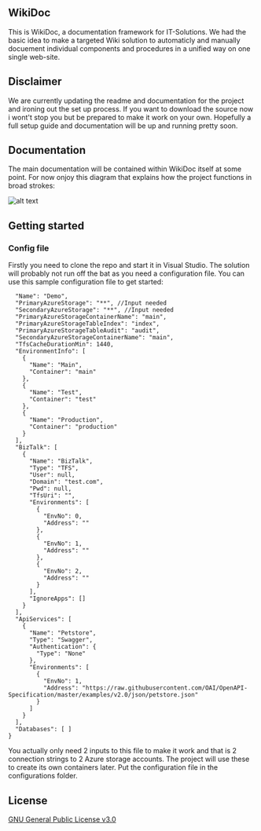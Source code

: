 ## WikiDoc

This is WikiDoc, a documentation framework for IT-Solutions. We had the basic idea to make a targeted Wiki solution to automaticly and manually docuement individual components and procedures in a unified way on one single web-site. 

## Disclaimer
We are currently updating the readme and documentation for the project and ironing out the set up process. If you want to download the source now i wont't stop you but be prepared to make it work on your own. Hopefully a full setup guide and documentation will be up and running pretty soon.  

## Documentation

The main documentation will be contained within WikiDoc itself at some point. For now onjoy this diagram that explains how the project functions in broad strokes:

![alt text](http://imgur.com/a/vZD1t "Diagram WikiDoc")

## Getting started

### Config file
Firstly you need to clone the repo and start it in Visual Studio. The solution will probably not run off the bat as you need a configuration file. You can use this sample configuration file to get started:

```{
  "Name": "Demo",
  "PrimaryAzureStorage": "**", //Input needed
  "SecondaryAzureStorage": "**", //Input needed
  "PrimaryAzureStorageContainerName": "main",
  "PrimaryAzureStorageTableIndex": "index",
  "PrimaryAzureStorageTableAudit": "audit",
  "SecondaryAzureStorageContainerName": "main",
  "TfsCacheDurationMin": 1440,
  "EnvironmentInfo": [
    {
      "Name": "Main",
      "Container": "main"
    },
    {
      "Name": "Test",
      "Container": "test"
    },
    {
      "Name": "Production",
      "Container": "production"
    }
  ],
  "BizTalk": [
    {
      "Name": "BizTalk",
      "Type": "TFS",
      "User": null,
      "Domain": "test.com",
      "Pwd": null,
      "TfsUri": "",
      "Environments": [
        {
          "EnvNo": 0,
          "Address": ""
        },
        {
          "EnvNo": 1,
          "Address": ""
        },
        {
          "EnvNo": 2,
          "Address": ""
        }
      ],
      "IgnoreApps": []
    }
  ],
  "ApiServices": [
    {
      "Name": "Petstore",
      "Type": "Swagger",
      "Authentication": {
        "Type": "None"
      },
      "Environments": [
        {
          "EnvNo": 1,
          "Address": "https://raw.githubusercontent.com/OAI/OpenAPI-Specification/master/examples/v2.0/json/petstore.json"
        }
      ]
    }
  ],
  "Databases": [ ]
}
```

You actually only need 2 inputs to this file to make it work and that is 2 connection strings to 2 Azure storage accounts. The project will use these to create its own containers later. Put the configuration file in the configurations folder. 

## License

[GNU General Public License v3.0](https://github.com/CommunicateNorge/WikiDoc/blob/master/LICENSE)